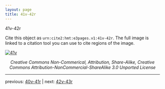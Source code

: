 ```yaml
---
layout: page
title: 41v-42r
---
```


41v-42r

Cite this object as `urn:cite2:hmt:e3pages.v1:41v-42r`. The full image is linked to a citation tool you can use to cite regions of the image.

[![41v](http://www.homermultitext.org/iipsrv?IIIF=/project/homer/pyramidal/deepzoom/hmt/e3bifolio/v1/E3_41v_42r.tif/full/800,/0/default.jpg)](http://www.homermultitext.org/ict2/?urn=urn:cite2:hmt:e3bifolio.v1:E3_41v_42r) 

<p style="text-align: center; font-style: italic;">Creative Commons Non-Commerical, Attribution, Share-Alike, Creative Commons Attribution-NonCommercial-ShareAlike 3.0 Unported License</p>

---

previous: [40v-41r](../40v-41r/) | next: [42v-43r](../42v-43r/)